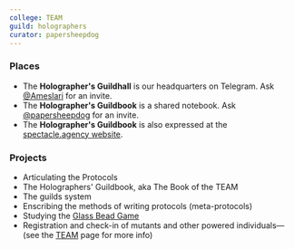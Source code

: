 ```yaml
---
college: TEAM
guild: holographers
curator: papersheepdog
---
```

### Places
* The **Holographer's Guildhall** is our headquarters on Telegram. Ask [@Ameslari](http://telegram.me/Ameslari) for an invite.
* The **Holographer's Guildbook** is a shared notebook. Ask [@papersheepdog](http://telegram.me/papersheepdog) for an invite.
* The **Holographer's Guildbook** is also expressed at the [spectacle.agency website](http://spectacle.agency/pages/view/139/holographers-guildbook-wiki-home).

### Projects
* Articulating the Protocols
* The Holographers' Guildbook, aka The Book of the TEAM
* The guilds system
* Enscribing the methods of writing protocols (meta-protocols)
* Studying the [Glass Bead Game](https://en.wikipedia.org/wiki/The_Glass_Bead_Game)
* Registration and check-in of mutants and other powered individuals—(see the [TEAM](/colleges/TEAM) page for more info)
